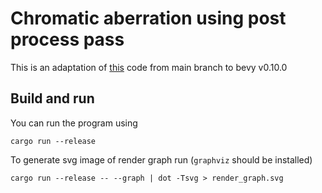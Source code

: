 # Chromatic aberration using post process pass

This is an adaptation
of [this](https://github.com/bevyengine/bevy/blob/main/examples/shader/post_process_pass.rs) code from main
branch to bevy v0.10.0

## Build and run

You can run the program using
```shell
cargo run --release
```

To generate svg image of render graph run (`graphviz` should be installed)
```shell
cargo run --release -- --graph | dot -Tsvg > render_graph.svg
```